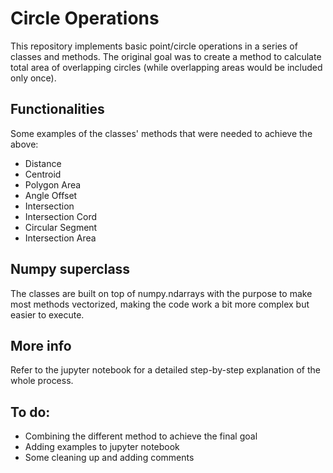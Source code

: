 # Circle Operations

This repository implements basic point/circle operations in a series of classes and methods.
The original goal was to create a method to calculate total area of overlapping circles (while overlapping areas would be included only once).

## Functionalities

Some examples of the classes' methods that were needed to achieve the above:

* Distance
* Centroid
* Polygon Area
* Angle Offset
* Intersection
* Intersection Cord
* Circular Segment
* Intersection Area

## Numpy superclass

The classes are built on top of numpy.ndarrays with the purpose to make most methods vectorized, making the code work a bit more complex but easier to execute.

## More info

Refer to the jupyter notebook for a detailed step-by-step explanation of the whole process.

## To do:

* Combining the different method to achieve the final goal
* Adding examples to jupyter notebook
* Some cleaning up and adding comments
